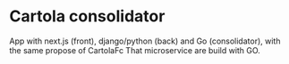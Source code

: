 # Cartola consolidator
App with next.js (front), django/python (back) and Go (consolidator), with the same propose of CartolaFc
That microservice are build with GO.
